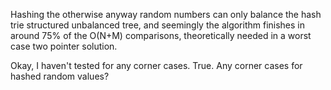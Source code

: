 Hashing the otherwise anyway random numbers can only balance the hash trie structured unbalanced tree, and seemingly the algorithm finishes in around 75% of the O(N+M) comparisons, theoretically needed in a worst case two pointer solution.

Okay, I haven't tested for any corner cases. True. Any corner cases for hashed random values?
